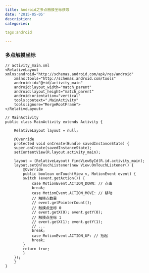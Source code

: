 ```yaml
---
title: Android之多点触摸坐标获取
date: '2015-05-05'
description:
categories:

tags:android

---
```


>

### 多点触摸坐标

>

	// activity_main.xml
	<RelativeLayout xmlns:android="http://schemas.android.com/apk/res/android"
	    xmlns:tools="http://schemas.android.com/tools"
	    android:id="@+id/activity_main"
	    android:layout_width="match_parent"
	    android:layout_height="match_parent"
	    android:orientation="vertical"
	    tools:context=".MainActivity"
	    tools:ignore="MergeRootFrame">
	</RelativeLayout>

	// MainActivity
	public class MainActivity extends Activity {

	    RelativeLayout layout = null;

	    @Override
	    protected void onCreate(Bundle savedInstanceState) {
		super.onCreate(savedInstanceState);
		setContentView(R.layout.activity_main);

		layout = (RelativeLayout) findViewById(R.id.activity_main);
		layout.setOnTouchListener(new View.OnTouchListener() {
		    @Override
		    public boolean onTouch(View v, MotionEvent event) {
			switch (event.getAction()) {
			    case MotionEvent.ACTION_DOWN: // 点击
				break;
			    case MotionEvent.ACTION_MOVE: // 移动
				// 触摸点数量
				// event.getPointerCount();
				// 触摸点坐标 0
				// event.getX(0); event.getY(0);
				// 触摸点坐标 1
				// event.getX(1); event.getY(1);
				// ...
				break;
			    case MotionEvent.ACTION_UP: // 抬起
				break;
			}
			return true;
		    }
		});
	    }
	}




